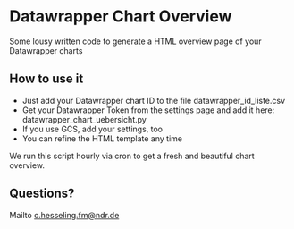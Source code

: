 # Datawrapper Chart Overview
Some lousy written code to generate a HTML overview page of your Datawrapper charts

## How to use it

- Just add your Datawrapper chart ID to the file datawrapper_id_liste.csv
- Get your Datawrapper Token from the settings page and add it here: datawrapper_chart_uebersicht.py
- If you use GCS, add your settings, too
- You can refine the HTML template any time

We run this script hourly via cron to get a fresh and beautiful chart overview.

## Questions?
Mailto c.hesseling.fm@ndr.de
